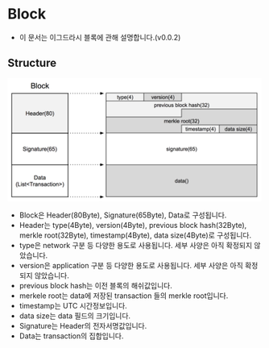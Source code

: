 # Block 
- 이 문서는 이그드라시 블록에 관해 설명합니다.(v0.0.2)

## Structure
![block](images/blockStructure.png)

- Block은 Header(80Byte), Signature(65Byte), Data로 구성됩니다.
- Header는 type(4Byte), version(4Byte), previous block hash(32Byte), merkle root(32Byte), timestamp(4Byte), data size(4Byte)로 구성됩니다.
- type은 network 구분 등 다양한 용도로 사용됩니다. 세부 사양은 아직 확정되지 않았습니다.
- version은 application 구분 등 다양한 용도로 사용됩니다. 세부 사양은 아직 확정되지 않았습니다.
- previous block hash는 이전 블록의 해쉬값입니다.
- merkele root는 data에 저장된 transaction 들의 merkle root입니다.
- timestamp는 UTC 시간정보입니다.
- data size는 data 필드의 크기입니다.
- Signature는 Header의 전자서명값입니다.
- Data는 transaction의 집합입니다.

